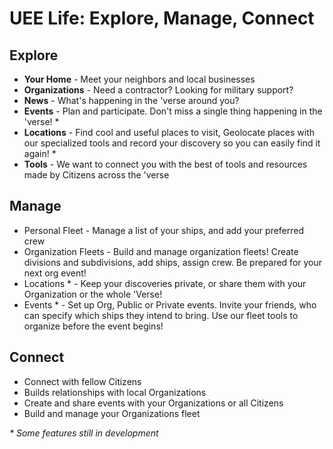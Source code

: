 # UEE Life: Explore, Manage, Connect

## Explore

- **Your Home** - Meet your neighbors and local businesses
- **Organizations** - Need a contractor? Looking for military support?
- **News** - What's happening in the 'verse around you?
- **Events** - Plan and participate. Don't miss a single thing happening in the 'verse! *
- **Locations** - Find cool and useful places to visit, Geolocate places with our specialized tools and record your discovery so you can easily find it again! *
- **Tools** - We want to connect you with the best of tools and resources made by Citizens across the 'verse

## Manage

- Personal Fleet - Manage a list of your ships, and add your preferred crew
- Organization Fleets - Build and manage organization fleets! Create divisions and subdivisions, add ships, assign crew. Be prepared for your next org event!
- Locations * - Keep your discoveries private, or share them with your Organization or the whole 'Verse!
- Events * - Set up Org, Public or Private events. Invite your friends, who can specify which ships they intend to bring. Use our fleet tools to organize before the event begins!

## Connect

- Connect with fellow Citizens
- Builds relationships with local Organizations
- Create and share events with your Organizations or all Citizens
- Build and manage your Organizations fleet

*\* Some features still in development*